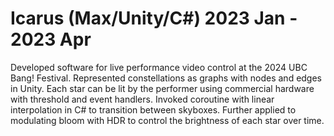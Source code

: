 # Icarus (Max/Unity/C#)	2023 Jan - 2023 Apr
Developed software for live performance video control at the 2024 UBC Bang! Festival.
Represented constellations as graphs with nodes and edges in Unity. Each star can be lit by the performer using commercial hardware with threshold and event handlers.
Invoked coroutine with linear interpolation in C# to transition between skyboxes. Further applied to modulating bloom with HDR to control the brightness of each star over time.
